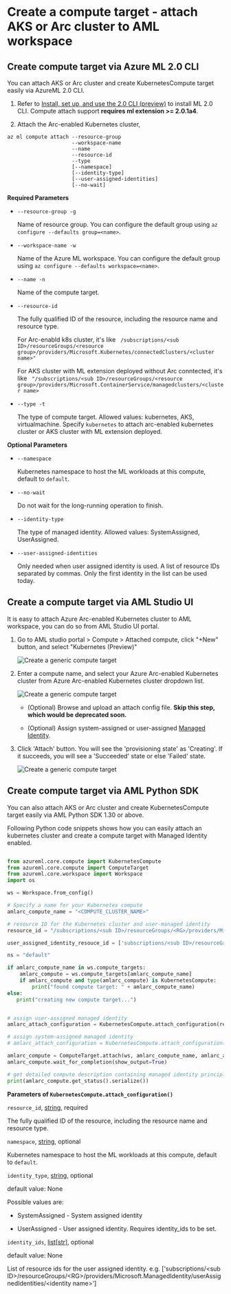 # Create a compute target - attach AKS or Arc cluster to AML workspace

## Create compute target via Azure ML 2.0 CLI

You can attach AKS or Arc cluster and create KubernetesCompute target easily via AzureML 2.0 CLI.

1. Refer to [Install, set up, and use the 2.0 CLI (preview)](https://docs.microsoft.com/en-us/azure/machine-learning/how-to-configure-cli) to install ML 2.0 CLI. Compute attach support **requires ml extension >= 2.0.1a4**. 

1. Attach the  Arc-enabled Kubernetes cluster,

```azurecli
az ml compute attach --resource-group
                     --workspace-name
                     --name
                     --resource-id
                     --type					 
                     [--namespace]
                     [--identity-type]
                     [--user-assigned-identities]
                     [--no-wait]

```

**Required Parameters**

* `--resource-group -g` 

   Name of resource group. You can configure the default group using `az configure --defaults group=<name>`.
* `--workspace-name -w` 
   
   Name of the Azure ML workspace. You can configure the default group using `az configure --defaults workspace=<name>`.
* `--name -n`

   Name of the compute target.
* `--resource-id`

   The fully qualified ID of the resource, including the resource name and resource type.
   
   For Arc-enabld k8s cluster, it's like ` /subscriptions/<sub ID>/resourceGroups/<resource group>/providers/Microsoft.Kubernetes/connectedClusters/<cluster name>"`

   For AKS cluster with ML extension deployed without Arc conntected, it's like ` "/subscriptions/<sub ID>/resourceGroups/<resource group>/providers/Microsoft.ContainerService/managedclusters/<cluster name>`
* `--type -t`

   The type of compute target. Allowed values: kubernetes, AKS, virtualmachine. Specify `kubernetes` to attach arc-enabled kubernetes cluster or AKS cluster with ML extension deployed.

**Optional Parameters**

* `--namespace`

   Kubernetes namespace to host the ML workloads at this compute, default to `default`.
* `--no-wait`

   Do not wait for the long-running operation to finish.
* `--identity-type`

   The type of managed identity. Allowed values: SystemAssigned, UserAssigned.
* `--user-assigned-identities`
 
   Only needed when user assigned identity is used. A list of resource IDs separated by commas. Only the first identity in the list can be used today.

## Create a compute target via AML Studio UI

It is easy to attach Azure Arc-enabled Kubernetes cluster to AML workspace, you can do so from AML Studio UI portal. 


1. Go to AML studio portal > Compute > Attached compute, click "+New" button, and select "Kubernetes (Preview)"

   ![Create a generic compute target](./media/attach-1.png)

1. Enter a compute name, and select your Azure Arc-enabled Kubernetes cluster from Azure Arc-enabled Kubernetes cluster dropdown list.

   ![Create a generic compute target](./media/MI-create1.png)

   * (Optional) Browse and upload an attach config file. **Skip this step, which would be deprecated soon.**

   * (Optional) Assign system-assigned or user-assigned [Managed Identity](https://docs.microsoft.com/en-us/azure/active-directory/managed-identities-azure-resources/overview).


1. Click 'Attach' button. You will see the 'provisioning state' as 'Creating'. If it succeeds, you will see a 'Succeeded' state or else 'Failed' state.

   ![Create a generic compute target](./media/attach-4.png)



## Create compute target via AML Python SDK

You can also attach AKS or Arc cluster and create KubernetesCompute target easily via AML Python SDK 1.30 or above.

Following Python code snippets shows how you can easily attach an kubernetes cluster and create a compute target with Managed Identity enabled.


```python

from azureml.core.compute import KubernetesCompute
from azureml.core.compute import ComputeTarget
from azureml.core.workspace import Workspace
import os

ws = Workspace.from_config()

# Specify a name for your Kubernetes compute
amlarc_compute_name = "<COMPUTE_CLUSTER_NAME>"

# resource ID for the Kubernetes cluster and user-managed identity
resource_id = "/subscriptions/<sub ID>/resourceGroups/<RG>/providers/Microsoft.Kubernetes/connectedClusters/<cluster name>"

user_assigned_identity_resouce_id = ['subscriptions/<sub ID>/resourceGroups/<RG>/providers/Microsoft.ManagedIdentity/userAssignedIdentities/<identity name>']

ns = "default" 

if amlarc_compute_name in ws.compute_targets:
    amlarc_compute = ws.compute_targets[amlarc_compute_name]
    if amlarc_compute and type(amlarc_compute) is KubernetesCompute:
        print("found compute target: " + amlarc_compute_name)
else:
   print("creating new compute target...")


# assign user-assigned managed identity
amlarc_attach_configuration = KubernetesCompute.attach_configuration(resource_id = resource_id, namespace = ns,  identity_type ='UserAssigned',identity_ids = user_assigned_identity_resouce_id) 

# assign system-assigned managed identity
# amlarc_attach_configuration = KubernetesCompute.attach_configuration(resource_id = resource_id, namespace = ns,  identity_type ='SystemAssigned') 

amlarc_compute = ComputeTarget.attach(ws, amlarc_compute_name, amlarc_attach_configuration)
amlarc_compute.wait_for_completion(show_output=True)

# get detailed compute description containing managed identity principle ID, used for permission access. 
print(amlarc_compute.get_status().serialize())
```

**Parameters of `KubernetesCompute.attach_configuration()`**

`resource_id`, [string](https://docs.python.org/3/library/string.html#module-string), required

  The fully qualified ID of the resource, including the resource name and resource type.

`namespace`, [string](https://docs.python.org/3/library/string.html#module-string), optional

Kubernetes namespace to host the ML workloads at this compute, default to `default`.

`identity_type`, [string](https://docs.python.org/3/library/string.html#module-string), optional

default value: None

Possible values are:

- SystemAssigned - System assigned identity

- UserAssigned - User assigned identity. Requires identity_ids to be set.

`identity_ids`, [list](https://docs.python.org/3/library/stdtypes.html#list)[[str](https://docs.python.org/3/library/string.html#module-string)], optional

default value: None

List of resource ids for the user assigned identity. e.g. ['subscriptions/\<sub ID>/resourceGroups/\<RG>/providers/Microsoft.ManagedIdentity/userAssignedIdentities/\<identity name>']
